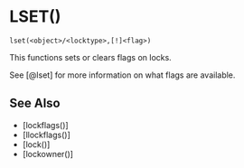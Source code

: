 # LSET()
`lset(<object>/<locktype>,[!]<flag>)`

  This functions sets or clears flags on locks.

  See [@lset] for more information on what flags are available.


## See Also
- [lockflags()]
- [llockflags()]
- [lock()]
- [lockowner()]

